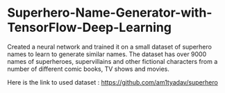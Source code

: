 # Superhero-Name-Generator-with-TensorFlow-Deep-Learning
Created a neural network and trained it on a small dataset of superhero names to learn to generate similar names. The dataset has over 9000 names of superheroes, supervillains and other fictional characters from a number of different comic books, TV shows and movies.


Here is the link to used dataset : https://github.com/am1tyadav/superhero
